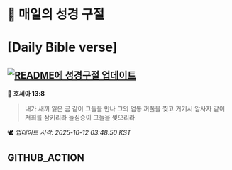 # 🙏 매일의 성경 구절
# [Daily Bible verse]
## [![README에 성경구절 업데이트](https://github.com/DONGSUKA/first_test/actions/workflows/update-readme-bible.yml/badge.svg)](https://github.com/DONGSUKA/first_test/actions/workflows/update-readme-bible.yml)
<!-- START_BIBLE_VERSE -->
📖 **호세아 13:8**
> 내가 새끼 잃은 곰 같이 그들을 만나 그의 염통 꺼풀을 찢고 거기서 암사자 같이 저희를 삼키리라 들짐승이 그들을 찢으리라

🕊️ _업데이트 시각: 2025-10-12 03:48:50 KST_
  <!-- END_BIBLE_VERSE -->
## GITHUB_ACTION
